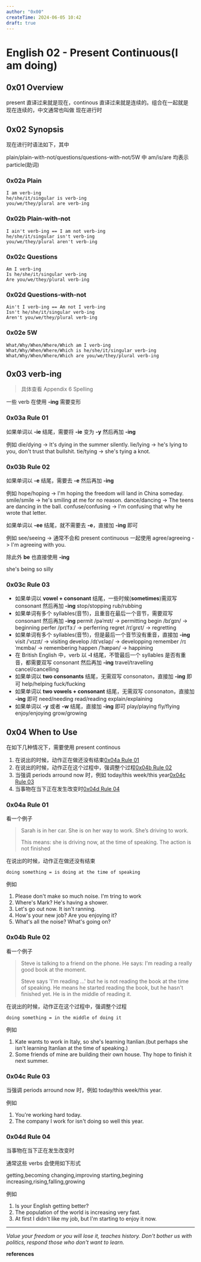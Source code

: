 ```yaml
---
author: "0x00"
createTime: 2024-06-05 10:42
draft: true
---
```


# English 02 - Present Continuous(I am doing)

## 0x01 Overview

present 直译过来就是现在，continous 直译过来就是连续的。组合在一起就是 现在连续的，中文通常也叫做 现在进行时

## 0x02 Synopsis

现在进行时语法如下，其中

plain/plain-with-not/questions/questions-with-not/5W 中 am/is/are 均表示 particle(助词)

### 0x02a Plain

```
I am verb-ing
he/she/it/singular is verb-ing
you/we/they/plural are verb-ing
```

### 0x02b Plain-with-not

```
I ain't verb-ing == I am not verb-ing
he/she/it/singular isn't verb-ing
you/we/they/plural aren't verb-ing
```

### 0x02c Questions

```
Am I verb-ing
Is he/she/it/singular verb-ing
Are you/we/they/plural verb-ing 
```

### 0x02d Questions-with-not

```
Ain't I verb-ing == Am not I verb-ing
Isn't he/she/it/singular verb-ing
Aren't you/we/they/plural verb-ing 
```

### 0x02e 5W

```
What/Why/When/Where/Which am I verb-ing
What/Why/When/Where/Which is he/she/it/singular verb-ing
What/Why/When/Where/Which are you/we/they/plural verb-ing
```

## 0x03 verb-ing

> 具体查看 Appendix 6 Spelling

一些 verb 在使用 **-ing** 需要变形

### 0x03a Rule 01

如果单词以 **-ie** 结尾，需要将 **-ie** 变为 **-y** 然后再加 **-ing**

例如
die/dying -> It's dying in the summer silently.
lie/lying -> he's lying to you, don't trust that bullshit.
tie/tying -> she's tying a knot.

### 0x03b Rule 02

如果单词以 **-e** 结尾，需要去 **-e** 然后再加 **-ing**

例如
hope/hoping -> I'm hoping the freedom will land in China someday.
smile/smile -> he's smiling at me for no reason.
dance/dancing -> The teens are dancing in the ball.
confuse/confusing -> I'm confusing that why he wrote that letter.
	
如果单词以 **-ee** 结尾，就不需要去 **-e**，直接加 **-ing** 即可

例如
see/seeing -> 通常不会和 present continuous 一起使用
agree/agreeing -> I'm agreeing with you.

除此外 **be** 也直接使用 **-ing** 

she's being so silly

### 0x03c Rule 03

- 如果单词以 **vowel + consonant** 结尾，一些时候(**sometimes**)需双写 consonant 然后再加 **-ing**
	stop/stopping
	rub/rubbing
- 如果单词有多个 syllables(音节)，且重音在最后一个音节，需要双写 consonant 然后再加 **-ing**
	permit /pəˈmɪt/ -> permitting
	begin /bɪˈɡɪn/ -> beginning
	perfer /prɪˈfɜː/ -> perferring
	regret /rɪˈɡrɛt/ -> regretting
- 如果单词有多个 syllables(音节)，但是最后一个音节没有重音，直接加 **-ing**
	visit /ˈvɪzɪt/ -> visiting
	develop /dɪˈvɛləp/ -> developping
	remember /rɪˈmɛmbə/ -> remembering
	happen /ˈhæpən/ -> happining
- 在 British English 中，verb 以 **-l** 结尾，不管最后一个 syllables 是否有重音，都需要双写 consonant 然后再加 **-ing**
	travel/travelling
	cancel/cancelling
- 如果单词以 **two consonants** 结尾，无需双写 consonaton，直接加 **-ing** 即可
	help/helping
	fuck/fucking
- 如果单词以 **two vowels + consonant** 结尾，无需双写 consonaton，直接加 **-ing** 即可
	need/needing
	read/reading
	explain/explaining
- 如果单词以 **-y** 或者 **-w** 结尾，直接加 **-ing** 即可
	play/playing
	fly/flying
	enjoy/enjoying
	grow/growing

## 0x04 When to Use

在如下几种情况下，需要使用 present continous
1. 在说出的时候，动作正在做还没有结束[0x04a Rule 01](#0x04a%20Rule%2001)
2. 在说出的时候，动作正在这个过程中，强调整个过程[0x04b Rule 02](#0x04b%20Rule%2002)
3. 当强调 periods arround now 时，例如 today/this week/this year[0x04c Rule 03](#0x04c%20Rule%2003)
4. 当事物在当下正在发生改变时[0x04d Rule 04](#0x04d%20Rule%2004)

### 0x04a Rule 01

看一个例子

> Sarah is in her car. She is on her way to work. She’s driving to work.
> 
> This means: she is driving now, at the time of speaking. The action is not finished

在说出的时候，动作正在做还没有结束

```
doing something = is doing at the time of speaking
```

例如
1. Please don't make so much noise. I'm tring to work
2. Where's Mark? He's having a shower.
3. Let's go out now. It isn't ranning.
4. How's your new job? Are you enjoying it?
5. What's all the noise? What's going on?

### 0x04b Rule 02

看一个例子

> Steve is talking to a friend on the phone. He says:
> I'm reading a really good book at the moment.
> 
> Steve says 'I'm reading ...' but he is not reading the book at the time of speaking.
> He means he started reading the book, but he hasn't finished yet. He is in the middle of reading it.

在说出的时候，动作正在这个过程中，强调整个过程

```
doing something = in the middle of doing it
```

例如
1. Kate wants to work in Italy, so she's learning Itanlian.(but perhaps she isn't learning Itanlian at the time of speaking.)
2. Some friends of mine are building their own house. Thy hope to finish it next summer.

### 0x04c Rule 03

当强调 periods arround now 时，例如 today/this week/this year.

例如
1. You're working hard today.
2. The company I work for isn't doing so well this year.

### 0x04d Rule 04

当事物在当下正在发生改变时

通常这些 verbs 会使用如下形式

getting,becoming
changing,improving
starting,begining
increasing,rising,falling,growing

例如
1. Is your English getting better?
2. The population of the world is increasing very fast.
3. At first I didn't like my job, but I'm starting to enjoy it now.



---
*Value your freedom or you will lose it, teaches history. Don't bother us with politics, respond those who don't want to learn.*

**references**



